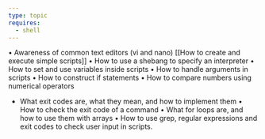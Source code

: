 ```yaml
---
type: topic
requires:
  - shell
---
```

• Awareness of common text editors (vi and nano)
[[How to create and execute simple scripts]]
• How to use a shebang to specify an interpreter
• How to set and use variables inside scripts
• How to handle arguments in scripts
• How to construct if statements
• How to compare numbers using numerical operators
- What exit codes are, what they mean, and how to implement them
• How to check the exit code of a command
• What for loops are, and how to use them with arrays
• How to use grep, regular expressions and exit codes to check user input in scripts.